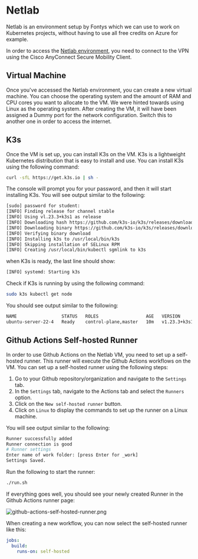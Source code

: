 # Netlab

Netlab is an environment setup by Fontys which we can use to work on Kubernetes projects, without having to use all free credits on Azure for example.

In order to access the [Netlab environment](https://vcenter.netlab.fhict.nl/), you need to connect to the VPN using the Cisco AnyConnect Secure Mobility Client.

## Virtual Machine

Once you've accessed the Netlab environment, you can create a new virtual machine. You can choose the operating system and the amount of RAM and CPU cores you want to allocate to the VM. We were hinted towards using Linux as the operating system. After creating the VM, it will have been assigned a Dummy port for the network configuration. Switch this to another one in order to access the internet.

## K3s

Once the VM is set up, you can install K3s on the VM. K3s is a lightweight Kubernetes distribution that is easy to install and use. You can install K3s using the following command:

```bash
curl -sfL https://get.k3s.io | sh -
```

The console will prompt you for your password, and then it will start installing K3s. You will see output similar to the following:

```bash
[sudo] password for student:
[INFO] Finding release for channel stable
[INFO] Using vl.23.3+k3s1 as release
[INFO] Downloading hash https://github.com/k3s-io/k3s/releases/download/v1.23.3+k3s1/sha256sum-amd6
[INFO] Downloading binary https://github.com/k3s-io/k3s/releases/download/v1.23.3+k3s1/k3s
[INFO] Verifying binary download
[INFO] Installing k3s to /usr/local/bin/k3s
[INFO] Skipping installation of SELinux RPM
[INFO] Creating /usr/local/bin/kubectl sgmlink to k3s
```

when K3s is ready, the last line should show:

```bash
[INFO] systemd: Starting k3s
```

Check if K3s is running by using the following command:

```bash
sudo k3s kubectl get node
```

You should see output similar to the following:

```bash
NAME                 STATUS   ROLES                  AGE   VERSION
ubuntu-server-22-4   Ready    control-plane,master   10m   v1.23.3+k3s1
```

## Github Actions Self-hosted Runner

In order to use Github Actions on the Netlab VM, you need to set up a self-hosted runner. This runner will execute the Github Actions workflows on the VM. You can set up a self-hosted runner using the following steps:

1. Go to your Github repository/organization and navigate to the `Settings` tab.
2. In the `Settings` tab, navigate to the Actions tab and select the `Runners` option.
3. Click on the `New self-hosted runner` button.
4. Click on `Linux` to display the commands to set up the runner on a Linux machine.

You will see output similar to the following:
```bash
Runner successfully added
Runner connection is good
# Runner settings
Enter name of work folder: [press Enter for _work]
Settings Saved.
```

Run the following to start the runner:

```bash
./run.sh
```

If everything goes well, you should see your newly created Runner in the Github Actions runner page:

![github-actions-self-hosted-runner.png](github-actions-self-hosted-runner.png)

When creating a new workflow, you can now select the self-hosted runner like this:

```yaml
jobs:
  build:
    runs-on: self-hosted
```